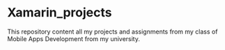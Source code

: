 # Xamarin_projects
This repository content all my projects and assignments from my class of Mobile Apps Development from my university.

